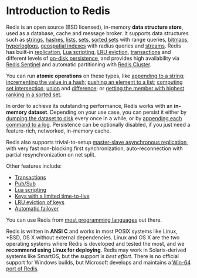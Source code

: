 Introduction to Redis
===

Redis is an open source (BSD licensed), in-memory **data structure store**, used as a database, cache and message broker. It supports data structures such as
[strings](/topics/data-types-intro#strings), [hashes](/topics/data-types-intro#hashes), [lists](/topics/data-types-intro#lists), [sets](/topics/data-types-intro#sets), [sorted sets](/topics/data-types-intro#sorted-sets) with range queries, [bitmaps](/topics/data-types-intro#bitmaps), [hyperloglogs](/topics/data-types-intro#hyperloglogs), [geospatial indexes](/commands/geoadd) with radius queries and [streams](/topics/streams-intro). Redis has built-in [replication](/topics/replication), [Lua scripting](/commands/eval), [LRU eviction](/topics/lru-cache), [transactions](/topics/transactions) and different levels of [on-disk persistence](/topics/persistence), and provides high availability via [Redis Sentinel](/topics/sentinel) and automatic partitioning with [Redis Cluster](/topics/cluster-tutorial).

You can run **atomic operations**
on these types, like [appending to a string](/commands/append);
[incrementing the value in a hash](/commands/hincrby); [pushing an element to a
list](/commands/lpush); [computing set intersection](/commands/sinter),
[union](/commands/sunion) and [difference](/commands/sdiff);
or [getting the member with highest ranking in a sorted
set](/commands/zrangebyscore).

In order to achieve its outstanding performance, Redis works with an
**in-memory dataset**. Depending on your use case, you can persist it either
by [dumping the dataset to disk](/topics/persistence#snapshotting)
every once in a while, or by [appending each command to a
log](/topics/persistence#append-only-file). Persistence can be optionally
disabled, if you just need a feature-rich, networked, in-memory cache.

Redis also supports trivial-to-setup [master-slave asynchronous replication](/topics/replication), with very fast non-blocking first synchronization, auto-reconnection with partial resynchronization on net split.

Other features include:

* [Transactions](/topics/transactions)
* [Pub/Sub](/topics/pubsub)
* [Lua scripting](/commands/eval)
* [Keys with a limited time-to-live](/commands/expire)
* [LRU eviction of keys](/topics/lru-cache)
* [Automatic failover](/topics/sentinel)

You can use Redis from [most programming languages](/clients) out there.

Redis is written in **ANSI C** and works in most POSIX systems like Linux,
\*BSD, OS X without external dependencies. Linux and OS X are the two operating systems where Redis is developed and tested the most, and we **recommend using Linux for deploying**. Redis may work in Solaris-derived systems like SmartOS, but the support is *best effort*. There
is no official support for Windows builds, but Microsoft develops and
maintains a [Win-64 port of Redis](https://github.com/MSOpenTech/redis).
